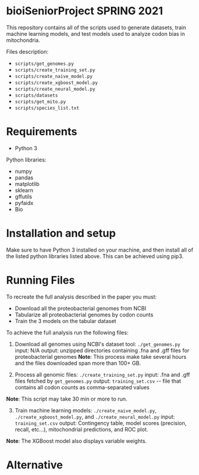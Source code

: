 # bioiSeniorProject SPRING 2021

This repository contains all of the scripts used to generate datasets, train machine learning models, and test models used to analyze codon bias in mitochondria.

Files description:
* `scripts/get_genomes.py`
* `scripts/create_training_set.py`
* `scripts/create_naive_model.py`
* `scripts/create_xgboost_model.py`
* `scripts/create_neural_model.py`
* `scripts/datasets`
* `scripts/get_mito.py`
* `scripts/species_list.txt`

# Requirements
* Python 3

Python libraries:
* numpy
* pandas
* matplotlib
* sklearn
* gffutils
* pyfaidx
* Bio

# Installation and setup
Make sure to have Python 3 installed on your machine, and then install all of the listed python libraries listed above. This can be achieved using pip3.

# Running Files
To recreate the full analysis described in the paper you must:
* Download all the proteobacterial genomes from NCBI
* Tabularize all proteobacterial genomes by codon counts
* Train the 3 models on the tabular dataset

To achieve the full analysis run the following files:

1. Download all genomes using NCBI's dataset tool: `./get_genomes.py`
input: N/A
output: unzipped directories containing .fna and .gff files for proteobacterial genomes
**Note**: This process make take several hours and the files downloaded span more than 100+ GB.

2. Process all genomic files: `./create_training_set.py`
input: .fna and .gff files fetched by `get_genomes.py`
output: `training_set.csv` -- file that contains all codon counts as comma-separated values 

**Note**: This script may take 30 min or more to run.

3. Train machine learning models: `./create_naive_model.py`, `./create_xgboost_model.py`, and `./create_neural_model.py`
input: `training_set.csv`
output: Contingency table, model scores (precision, recall, etc...), mitochondrial predictions, and ROC plot.

**Note**: The XGBoost model also displays variable weights.

# Alternative


